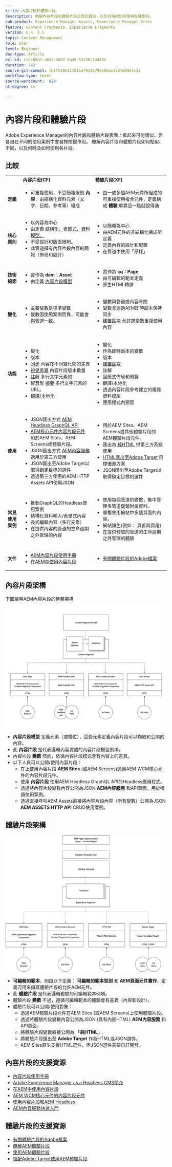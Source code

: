 ```yaml
---
title: 內容片段和體驗片段
description: 瞭解內容片段和體驗片段之間的異同，以及何時和如何使用每種型別。
sub-product: Experience Manager Assets, Experience Manager Sites
feature: Content Fragments, Experience Fragments
version: 6.4, 6.5
topic: Content Management
role: User
level: Beginner
doc-type: Article
exl-id: ccbc68d1-a83e-4092-9a49-53c56c14483e
duration: 242
source-git-commit: 7e1f538b111815a7934b798e0dac3587d8962c31
workflow-type: tm+mt
source-wordcount: '829'
ht-degree: 1%

---
```


# 內容片段和體驗片段

Adobe Experience Manager的內容片段和體驗片段表面上看起來可能類似，但各自在不同的使用案例中會發揮關鍵作用。 瞭解內容片段和體驗片段如何相似、不同，以及何時及如何使用各片段。

## 比較

<table>
<tbody><tr><td><strong> </strong></td>
<td><strong>內容片段(CF)</strong></td>
<td><strong>體驗片段(XF)</strong></td>
</tr><tr><td><strong>定義</strong></td>
<td><ul>
<li>可重複使用，不受簡報限制 <strong>內容</strong>，由結構化資料元素（文字、日期、參考等）組成</li>
</ul>
</td>
<td><ul>
<li>由一或多個AEM元件所組成的可重複使用複合元件，定義構成 <strong>體驗</strong> 單靠這一點就說得通</li>
</ul>
</td>
</tr><tr><td><strong>核心原則</strong></td>
<td><ul>
<li>以內容為中心</li>
<li>由定義 <a href="https://experienceleague.adobe.com/docs/experience-manager-65/assets/fragments/content-fragments-models.html?lang=en" target="_blank">結構化、表單式、資料模型。</a></li>
<li>不受設計和版面限制。</li>
<li>此管道擁有內容片段內容的簡報（佈局和設計）</li>
</ul>
</td>
<td><ul>
<li>以簡報為中心</li>
<li>由AEM元件的非結構化構成所定義</li>
<li>定義內容的設計和配置</li>
<li>在管道中使用「原樣」</li>
</ul>
</td>
</tr><tr><td><strong>技術細節</strong></td>
<td><ul>
<li>實作為 <strong>dam：Asset</strong></li>
<li>由定義 <a href="https://experienceleague.adobe.com/docs/experience-manager-65/assets/fragments/content-fragments-models.html?lang=en" target="_blank">內容片段模型</a></li>
</ul>
</td>
<td><ul>
<li>實作為 <strong>cq：Page</strong></li>
<li>由可編輯的範本定義</li>
<li>原生HTML轉譯</li>
</ul>
</td>
</tr><tr><td><strong>變化</strong></td>
<td><ul>
<li>主要變數是標準變數</li>
<li>變數因使用案例而異，可能會與管道一致。</li>
</ul>
</td>
<td><ul>
<li>變數與管道或內容有關</li>
<li>變數會透過AEM即時副本保持同步</li>
<li><a href="https://experienceleague.adobe.com/docs/experience-manager-65/authoring/authoring/experience-fragments.html" target="_blank">建置區塊</a> 允許跨變數重複使用內容</li>
</ul>
</td>
</tr><tr><td><strong>功能</strong></td>
<td><ul>
<li>變化</li>
<li>版本</li>
<li><a href="https://experienceleague.adobe.com/docs/experience-manager-65/assets/fragments/content-fragments-variations.html?lang=en#synchronizing-with-master" target="_blank">同步</a> 內容在不同變化間的差異</li>
<li><a href="https://experienceleague.adobe.com/docs/experience-manager-65/assets/fragments/content-fragments-managing.html?lang=en#comparing-fragment-versions" target="_blank">視覺差異</a> 內容片段版本數量</li>
<li><a href="https://experienceleague.adobe.com/docs/experience-manager-65/assets/fragments/content-fragments-variations.html?lang=en#annotating-a-content-fragment" target="_blank">註解</a> 多行文字元素的</li>
<li>智慧型 <a href="https://experienceleague.adobe.com/docs/experience-manager-65/assets/fragments/content-fragments-variations.html?lang=en#summarizing-text" target="_blank">摘要</a> 多行文字元素的URL。</li>
<li><a href="https://experienceleague.adobe.com/docs/experience-manager-65/assets/fragments/creating-translation-projects-for-content-fragments.html?lang=en" target="_blank">翻譯/本地化</a></li>
</ul>
</td>
<td><ul>
<li>變化</li>
<li>作為即時副本的變數</li>
<li>版本</li>
<li><a href="https://experienceleague.adobe.com/docs/experience-manager-65/authoring/authoring/experience-fragments.html?lang=en#building-blocks" target="_blank">建置區塊</a></li>
<li>註解</li>
<li>回應式佈局和預覽</li>
<li>翻譯/本地化</li>
<li>透過內容片段參考建立的複雜資料模型</li>
<li>應用程式內預覽</li>
</ul>
</td>
</tr><tr><td><strong>使用</strong></td>
<td><ul>
<li>JSON匯出方式 <a href="https://experienceleague.adobe.com/landing/experience-manager/headless/developer.html">AEM Headless GraphQL API</a></li>
<li><a href="https://experienceleague.adobe.com/docs/experience-manager-core-components/using/components/content-fragment-component.html" target="_blank">AEM核心元件內容片段元件</a> 用於AEM Sites、AEM Screens或體驗片段。</li>
<li>JSON匯出方式 <a href="https://experienceleague.adobe.com/docs/experience-manager-learn/getting-started-with-aem-headless/content-services/overview.html?lang=en" target="_blank">AEM內容服務</a> 適用於第三方使用</li>
<li>JSON匯出至Adobe Target以取得鎖定目標的選件</li>
<li>透過第三方使用的AEM HTTP Assets API使用JSON</li>
</ul>
</td>
<td><ul>
<li>用於AEM Sites、AEM Screens或其他體驗片段的AEM體驗片段元件。</li>
<li>匯出為 <a href="https://experienceleague.adobe.com/docs/experience-manager-65/authoring/authoring/experience-fragments.html?lang=en" target="_blank">純HTML</a> 供第三方系統使用</li>
<li><a href="https://experienceleague.adobe.com/docs/experience-manager-65/administering/integration/experience-fragments-target.html?lang=en" target="_blank">HTML匯出至Adobe Target</a> 目標優惠方案</li>
<li>JSON匯出至Adobe Target以取得鎖定目標的選件</li>
</ul>
</td>
</tr><tr><td><strong>常見使用案例</strong></td>
<td><ul>
<li>推動GraphQL的Headless使用案例</li>
<li>結構化資料輸入/表單式內容</li>
<li>長式編輯內容（多行元素）</li>
<li>在提供內容的管道的生命週期之外管理的內容</li>
</ul>
</td>
<td><ul>
<li>使用每個管道的變數，集中管理多管道促銷附屬資料。</li>
<li>重複使用網站中多個頁面的內容。</li>
<li>網站顏色(例如： 頁首與頁尾)</li>
<li>在提供體驗的管道的生命週期之外管理的體驗</li>
</ul>
</td>
</tr><tr><td><strong>文件</strong></td>
<td><ul>
<li><a href="https://experienceleague.adobe.com/docs/experience-manager-65/assets/home.html?lang=en&amp;topic=/experience-manager/6-5/assets/morehelp/content-fragments.ug.js" target="_blank">AEM內容片段使用手冊</a></li>
<li><a href="https://experienceleague.adobe.com/docs/experience-manager-learn/sites/content-fragments/content-fragments-feature-video-use.html?lang=en" target="_blank">在AEM中使用內容片段</a></li>
</ul>
</td>
<td><ul>
<li><a href="https://experienceleague.adobe.com/docs/experience-manager-65/authoring/authoring/experience-fragments.html?lang=en" target="_blank">有關體驗片段的Adobe檔案</a></li>
</ul>
</td>
</tr></tbody></table>

## 內容片段架構

下圖說明AEM內容片段的整體架構

![內容片段架構](./assets/content-fragments-architecture.png)

+ **內容片段模型** 定義元素（或欄位），這些元素定義內容片段可以擷取和公開的內容。
+ 此 **內容片段** 是代表邏輯內容實體的內容片段模型例項。
+ 內容片段 **變數** 然而，依循內容片段模式會有內容上的差異。
+ 以下人員可以公開/使用內容片段：
   + 在上使用內容片段 **AEM Sites** (或AEM Screens)透過AEM WCM核心元件的內容片段元件。
   + 使用 **內容片段** 使用AEM Headless GraphQL API的Headless應用程式。
   + 透過將內容片段變數內容公開為JSON **AEM內容服務** 和API頁面，用於唯讀使用案例。
   + 透過直接呼叫AEM Assets直接將內容片段內容（所有變數）公開為JSON **AEM ASSETS HTTP API** CRUD使用案例。

## 體驗片段架構

![體驗片段架構](./assets/experience-fragments-architecture.png)

+ **可編輯的範本**，則由以下定義： **可編輯的範本型別** 和 **AEM頁面元件實作**，定義可用來撰寫體驗片段的允許AEM元件。
+ 此 **體驗片段** 是代表邏輯體驗的可編輯範本例項。
+ 體驗片段 **變數** 不過，遵循可編輯範本的體驗會有差異（內容和設計）。
+ 體驗片段可以公開/使用對象：
   + 透過AEM體驗片段元件在AEM Sites (或AEM Screens)上使用體驗片段。
   + 透過將體驗片段變數內容公開為JSON (具有內嵌HTML) **AEM內容服務** 和API頁面。
   + 將體驗片段變數直接公開為 **「純HTML」**.
   + 將體驗片段匯出至 **Adobe Target** 作為HTML或JSON選件。
   + AEM Sites原生支援HTML選件，但JSON選件需要自訂開發。

## 內容片段的支援資源

+ [內容片段使用手冊](https://experienceleague.adobe.com/docs/experience-manager-65/assets/home.html?lang=en&amp;topic=/experience-manager/6-5/assets/morehelp/content-fragments.ug.js)
+ [Adobe Experience Manager as a Headless CMS簡介](https://experienceleague.adobe.com/docs/experience-manager-cloud-service/content/headless/introduction.html)
+ [在AEM中使用內容片段](https://experienceleague.adobe.com/docs/experience-manager-learn/sites/content-fragments/content-fragments-feature-video-use.html?lang=en)
+ [AEM WCM核心元件的內容片段元件](https://experienceleague.adobe.com/docs/experience-manager-core-components/using/components/content-fragment-component.html)
+ [使用內容片段和AEM Headless](https://experienceleague.adobe.com/docs/experience-manager-learn/getting-started-with-aem-headless/overview.html?lang=en)
+ [AEM內容服務快速入門](https://experienceleague.adobe.com/docs/experience-manager-learn/getting-started-with-aem-headless/content-services/overview.html?lang=en)

## 體驗片段的支援資源

+ [有關體驗片段的Adobe檔案](https://experienceleague.adobe.com/docs/experience-manager-65/authoring/authoring/experience-fragments.html?lang=en)
+ [瞭解AEM體驗片段](https://experienceleague.adobe.com/docs/experience-manager-learn/sites/experience-fragments/experience-fragments-feature-video-use.html?lang=en)
+ [使用AEM體驗片段](https://experienceleague.adobe.com/docs/experience-manager-learn/sites/experience-fragments/experience-fragments-feature-video-use.html?lang=en)
+ [搭配Adobe Target使用AEM體驗片段](https://medium.com/adobetech/experience-fragments-and-adobe-target-d8d74381b9b2)
